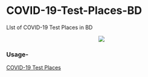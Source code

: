 # COVID-19-Test-Places-BD
LIst of COVID-19 Test Places in BD

<p align="center"><img src="https://i.imgur.com/mEhIWP5.png"></p>

<h3>Usage-</h3>
<a href="https://triptoafsin.github.io/COVID-19-Test-Places-BD/" target="blank">COVID-19 Test Places </a>
